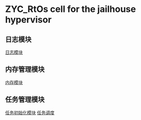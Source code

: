 # ZYC_RtOs cell for the jailhouse hypervisor

## 日志模块
[日志模块](./docs/log.md)
## 内存管理模块
[内存模块](./docs/mem.md)
## 任务管理模块
[任务初始化模块](./docs/task-init.md)
[任务调度](./docs/task-switch.md)